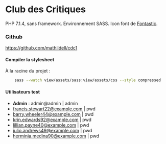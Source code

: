 # Club des Critiques
PHP 7.1.4, sans framework. Environnement SASS. Icon font de [Fontastic](https://app.fontastic.me).

### Github

https://github.com/mathildell/cdc1

#### Compiler la stylesheet
À la racine du projet :
```sh
    sass --watch view/assets/sass:view/assets/css --style compressed
```

#### Utilisateurs test
  - **Admin** : admin@admin | admin
  - francis.stewart22@example.com | pwd
  - barry.wheeler44@example.com | pwd
  - krin.edwards92@example.com | pwd
  - lillian.payne40@example.com | pwd
  - julio.andrews49@example.com | pwd
  - herminia.medina90@example.com | pwd


